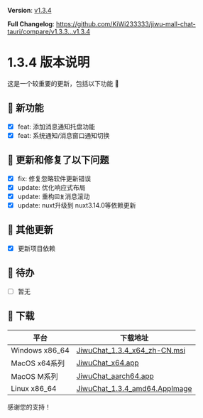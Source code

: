 **Version**: [v1.3.4](https://github.com/KiWi233333/jiwu-mall-chat-tauri/blob/main/.github/releasemd/v1.3.4.md)

**Full Changelog**: <https://github.com/KiWi233333/jiwu-mall-chat-tauri/compare/v1.3.3...v1.3.4>

# 1.3.4 版本说明

这是一个较重要的更新，包括以下功能 🧪

## 🔮 新功能

- [x] feat: 添加消息通知托盘功能
- [x] feat: 系统通知/消息窗口通知切换

## 🔨 更新和修复了以下问题

- [x] fix: 修复忽略软件更新错误
- [x] update: 优化响应式布局
- [x] update: 重构`回复`消息滚动
- [x] update: nuxt升级到 nuxt3.14.0等依赖更新

## 🧿 其他更新

- [x] 更新项目依赖

## 📌 待办

- [ ] 暂无

## 🧪 下载

| 平台 | 下载地址 |
| --- | --- |
| Windows x86_64 | [JiwuChat_1.3.4_x64_zh-CN.msi](https://github.com/KiWi233333/jiwu-mall-chat-tauri/releases/download/v1.3.4/JiwuChat_1.3.4_x64_zh-CN.msi) |
| MacOS x64系列 | [JiwuChat_x64.app](https://github.com/KiWi233333/jiwu-mall-chat-tauri/releases/download/v1.3.4/JiwuChat_x64.app) |
| MacOS M系列 | [JiwuChat_aarch64.app](https://github.com/KiWi233333/jiwu-mall-chat-tauri/releases/download/v1.3.4/JiwuChat_aarch64.app) |
| Linux x86_64 | [JiwuChat_1.3.4_amd64.AppImage](https://github.com/KiWi233333/jiwu-mall-chat-tauri/releases/download/v1.3.4/JiwuChat_1.3.4_amd64.AppImage) |

感谢您的支持！
